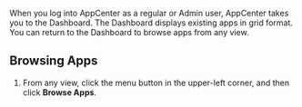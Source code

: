 When you log into AppCenter as a regular or Admin user, AppCenter takes you to the Dashboard. The Dashboard displays existing apps in grid format. You can return to the Dashboard to browse apps from any view.

## Browsing Apps

1. From any view, click the menu button in the upper-left corner, and then click **Browse Apps**.
